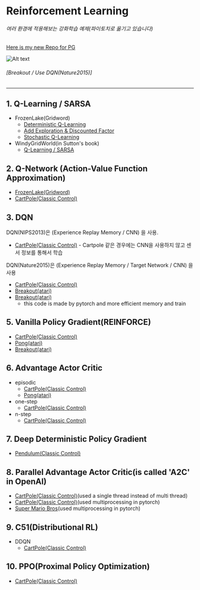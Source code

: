 # Reinforcement Learning
###### 여러 환경에 적용해보는 강화학습 예제(파이토치로 옮기고 있습니다)
[Here is my new Repo for PG](https://github.com/jcwleo/mario_rl)

![Alt text](/readme/Play.gif)
###### [Breakout / Use DQN(Nature2015)]

---------------
## 1. Q-Learning / SARSA
* FrozenLake(Gridword)
	* [Deterministic Q-Learning](https://github.com/jcwleo/Reinforcement_Learning/blob/master/FrozenLake/FL_Q-Table.py)
	* [Add Exploration & Discounted Factor](https://github.com/jcwleo/Reinforcement_Learning/blob/master/FrozenLake/FL_Q-table_exp%26dis.py)
	* [Stochastic Q-Learning](https://github.com/jcwleo/Reinforcement_Learning/blob/master/FrozenLake/FL_Q-table_Stochastic.py)
* WindyGridWorld(in Sutton's book)
    * [Q-Learning / SARSA](https://github.com/jcwleo/Reinforcement_Learning/tree/master/Windygridworld)
## 2. Q-Network (Action-Value Function Approximation)
* [FrozenLake(Gridword)](https://github.com/jcwleo/Reinforcement_Learning/blob/master/FrozenLake/FrozenLake_Q-Network.py)
* [CartPole(Classic Control)](https://github.com/jcwleo/Reinforcement_Learning/blob/master/CartPole/CartPole_Q-Network.py)

## 3. DQN
DQN(NIPS2013)은 (Experience Replay Memory / CNN) 을 사용.
* [CartPole(Classic Control)](https://github.com/jcwleo/Reinforcement_Learning/blob/master/CartPole/CartPole_DQN_NIPS2013.py) - Cartpole 같은 경우에는 CNN을 사용하지 않고 센서 정보를 통해서 학습

DQN(Nature2015)은 (Experience Replay Memory / Target Network / CNN) 을 사용

* [CartPole(Classic Control)](https://github.com/jcwleo/Reinforcement_Learning/blob/master/CartPole/CartPole_DQN_Nature2015.py)
* [Breakout(atari)](https://github.com/jcwleo/Reinforcement_Learning/blob/master/Breakout/Breakout_DQN_class.py)
* [Breakout(atari)](https://github.com/jcwleo/Reinforcement_Learning/blob/master/Breakout/breakout_dqn_pytorch.py)
	* this code is made by pytorch and more efficient memory and train

## 5. Vanilla Policy Gradient(REINFORCE)
* [CartPole(Classic Control)](https://github.com/jcwleo/Reinforcement_Learning/blob/master/CartPole/CartPole_PolicyGradient.py)
* [Pong(atari)](https://github.com/jcwleo/Reinforcement_Learning/blob/master/Pong/Pong_PolicyGradient.py)
* [Breakout(atari)](https://github.com/jcwleo/Reinforcement_Learning/blob/master/Breakout/Breakout_PolicyGradient.py)

## 6. Advantage Actor Critic
* episodic
	* [CartPole(Classic Control)](https://github.com/jcwleo/Reinforcement_Learning/blob/master/CartPole/CartPole_A2C_episodic.py)
	* [Pong(atari)](https://github.com/jcwleo/Reinforcement_Learning/blob/master/Pong/Pong_A2C_episodic.py)
* one-step
    *  [CartPole(Classic Control)](https://github.com/jcwleo/Reinforcement_Learning/blob/master/CartPole/Cartpole_A2C_onestep.py)
* n-step
    * [CartPole(Classic Control)](https://github.com/jcwleo/Reinforcement_Learning/blob/master/CartPole/Cartpole_A2C_nstep.py)

## 7. Deep Deterministic Policy Gradient
   * [Pendulum(Classic Control)](https://github.com/jcwleo/Reinforcement_Learning/blob/master/pendulum/pendulum_ddpg.py)

## 8. Parallel Advantage Actor Critic(is called 'A2C' in OpenAI)
* [CartPole(Classic Control)](https://github.com/jcwleo/Reinforcement_Learning/blob/master/CartPole/CartPole_PAAC.py)(used a single thread instead of multi thread)
* [CartPole(Classic Control)](https://github.com/jcwleo/Reinforcement_Learning/blob/master/CartPole/CartPole_PAAC_multiproc.py)(used multiprocessing in pytorch)
* [Super Mario Bros](https://github.com/jcwleo/mario_rl)(used multiprocessing in pytorch)

## 9. C51(Distributional RL)
* DDQN
	* [CartPole(Classic Control)](https://github.com/jcwleo/Reinforcement_Learning/blob/master/CartPole/CartPole_C51.py)
	
## 10. PPO(Proximal Policy Optimization)
* [CartPole(Classic Control)](https://github.com/jcwleo/Reinforcement_Learning/blob/master/CartPole/cartpole_ppo.py)
